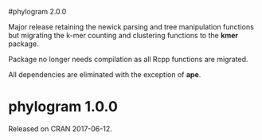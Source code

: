 #phylogram 2.0.0

Major release retaining the newick parsing and tree manipulation 
functions but migrating the k-mer counting and clustering functions 
to the **kmer** package. 

Package no longer needs compilation as all Rcpp functions 
are migrated. 

All dependencies are eliminated with the exception of **ape**.


# phylogram 1.0.0

Released on CRAN 2017-06-12.
